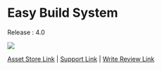 # Easy Build System
Release : 4.0

[![](https://gyazo.com/6ac23b9b88f2ddcaf90799cbb7e1f224.png)](https://www.assetstore.unity3d.com/#!/content/71391)

[Asset Store Link](https://www.assetstore.unity3d.com/#!/content/45394)  |  [Support Link](https://www.assetstore.unity3d.com/#!/content/45394)  |  [Write Review Link](https://www.assetstore.unity3d.com/#!/content/45394)
